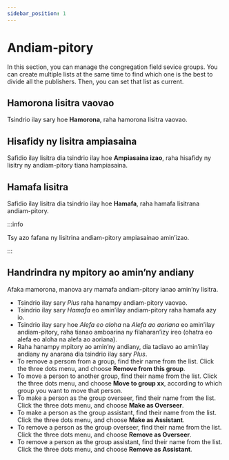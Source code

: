 ```yaml
---
sidebar_position: 1
---
```


# Andiam-pitory

In this section, you can manage the congregation field sevice groups. You can create multiple lists at the same time to find which one is the best to divide all the publishers. Then, you can set that list as current.

## Hamorona lisitra vaovao

Tsindrio ilay sary hoe **Hamorona**, raha hamorona lisitra vaovao.

## Hisafidy ny lisitra ampiasaina

Safidio ilay lisitra dia tsindrio ilay hoe **Ampiasaina izao**, raha hisafidy ny lisitry ny andiam-pitory tiana hampiasaina.

## Hamafa lisitra

Safidio ilay lisitra dia tsindrio ilay hoe **Hamafa**, raha hamafa lisitrana andiam-pitory.

:::info

Tsy azo fafana ny lisitrina andiam-pitory ampiasainao amin’izao.

:::

## Handrindra ny mpitory ao amin’ny andiany

Afaka mamorona, manova ary mamafa andiam-pitory ianao amin’ny lisitra.

- Tsindrio ilay sary _Plus_ raha hanampy andiam-pitory vaovao.
- Tsindrio ilay sary _Hamafa_ eo amin’ilay andiam-pitory raha hamafa azy io.
- Tsindrio ilay sary hoe _Alefa eo aloha_ na _Alefa ao aoriana_ eo amin’ilay andiam-pitory, raha tianao amboarina ny filaharan’izy ireo (ohatra eo alefa eo aloha na alefa ao aoriana).
- Raha hanampy mpitory ao amin’ny andiany, dia tadiavo ao amin’ilay andiany ny anarana dia tsindrio ilay sary _Plus_.
- To remove a persom from a group, find their name from the list. Click the three dots menu, and choose **Remove from this group**.
- To move a person to another group, find their name from the list. Click the three dots menu, and choose **Move to group xx**, according to which group you want to move that person.
- To make a person as the group overseer, find their name from the list. Click the three dots menu, and choose **Make as Overseer**.
- To make a person as the group assistant, find their name from the list. Click the three dots menu, and choose **Make as Assistant**.
- To remove a person as the group overseer, find their name from the list. Click the three dots menu, and choose **Remove as Overseer**.
- To remove a person as the group assistant, find their name from the list. Click the three dots menu, and choose **Remove as Assistant**.
